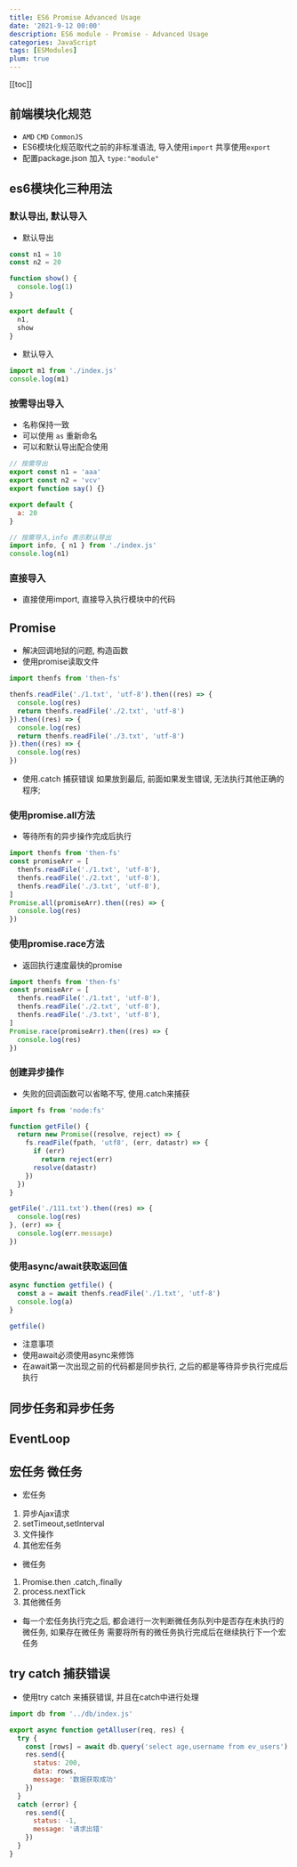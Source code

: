 ```yaml
---
title: ES6 Promise Advanced Usage
date: '2021-9-12 00:00'
description: ES6 module - Promise - Advanced Usage
categories: JavaScript
tags: [ESModules]
plum: true
---
```


[[toc]]

## 前端模块化规范

- `AMD` `CMD` `CommonJS`
- ES6模块化规范取代之前的非标准语法, 导入使用`import` 共享使用`export`
- 配置package.json 加入 `type:"module"`

## es6模块化三种用法

### 默认导出, 默认导入

- 默认导出

```js
const n1 = 10
const n2 = 20

function show() {
  console.log(1)
}

export default {
  n1,
  show
}
```

- 默认导入

```js
import m1 from './index.js'
console.log(m1)
```

### 按需导出导入

- 名称保持一致
- 可以使用 `as` 重新命名
- 可以和默认导出配合使用

```js
// 按需导出
export const n1 = 'aaa'
export const n2 = 'vcv'
export function say() {}

export default {
  a: 20
}
```

```js
// 按需导入,info 表示默认导出
import info, { n1 } from './index.js'
console.log(n1)
```

### 直接导入

- 直接使用import, 直接导入执行模块中的代码

## Promise

- 解决回调地狱的问题, 构造函数
- 使用promise读取文件

```js
import thenfs from 'then-fs'

thenfs.readFile('./1.txt', 'utf-8').then((res) => {
  console.log(res)
  return thenfs.readFile('./2.txt', 'utf-8')
}).then((res) => {
  console.log(res)
  return thenfs.readFile('./3.txt', 'utf-8')
}).then((res) => {
  console.log(res)
})
```

- 使用.catch 捕获错误 如果放到最后, 前面如果发生错误, 无法执行其他正确的程序;

### 使用promise.all方法

- 等待所有的异步操作完成后执行

```js
import thenfs from 'then-fs'
const promiseArr = [
  thenfs.readFile('./1.txt', 'utf-8'),
  thenfs.readFile('./2.txt', 'utf-8'),
  thenfs.readFile('./3.txt', 'utf-8'),
]
Promise.all(promiseArr).then((res) => {
  console.log(res)
})
```

### 使用promise.race方法

- 返回执行速度最快的promise

```js
import thenfs from 'then-fs'
const promiseArr = [
  thenfs.readFile('./1.txt', 'utf-8'),
  thenfs.readFile('./2.txt', 'utf-8'),
  thenfs.readFile('./3.txt', 'utf-8'),
]
Promise.race(promiseArr).then((res) => {
  console.log(res)
})
```

### 创建异步操作

- 失败的回调函数可以省略不写, 使用.catch来捕获

```js
import fs from 'node:fs'

function getFile() {
  return new Promise((resolve, reject) => {
    fs.readFile(fpath, 'utf8', (err, datastr) => {
      if (err)
        return reject(err)
      resolve(datastr)
    })
  })
}

getFile('./111.txt').then((res) => {
  console.log(res)
}, (err) => {
  console.log(err.message)
})
```

### 使用async/await获取返回值

```js
async function getfile() {
  const a = await thenfs.readFile('./1.txt', 'utf-8')
  console.log(a)
}

getfile()
```

- 注意事项
- 使用await必须使用async来修饰
- 在await第一次出现之前的代码都是同步执行, 之后的都是等待异步执行完成后执行

## 同步任务和异步任务

## EventLoop

## 宏任务 微任务

- 宏任务

1. 异步Ajax请求
2. setTimeout,setInterval
3. 文件操作
4. 其他宏任务

- 微任务

1. Promise.then .catch,.finally
2. process.nextTick
3. 其他微任务

- 每一个宏任务执行完之后, 都会进行一次判断微任务队列中是否存在未执行的微任务, 如果存在微任务 需要将所有的微任务执行完成后在继续执行下一个宏任务

## try catch 捕获错误

- 使用try catch 来捕获错误, 并且在catch中进行处理

```js
import db from '../db/index.js'

export async function getAlluser(req, res) {
  try {
    const [rows] = await db.query('select age,username from ev_users')
    res.send({
      status: 200,
      data: rows,
      message: '数据获取成功'
    })
  }
  catch (error) {
    res.send({
      status: -1,
      message: '请求出错'
    })
  }
}
```
